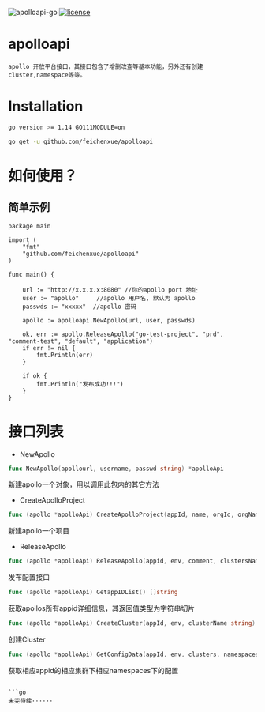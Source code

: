 ![apolloapi-go](https://img.shields.io/badge/apolloapi--go-v0.1-brightgreen)
[![license](http://dmlc.github.io/img/apache2.svg)](https://github.com/feichenxue/apolloapi/blob/master/LICENSE)

apolloapi
=========

```
apollo 开放平台接口，其接口包含了增删改查等基本功能，另外还有创建cluster,namespace等等。
```

# Installation

```bash
go version >= 1.14 GO111MODULE=on
```

```bash
go get -u github.com/feichenxue/apolloapi
```

# 如何使用？

## 简单示例


```golang
package main

import (
	"fmt"
	"github.com/feichenxue/apolloapi"
)

func main() {

	url := "http://x.x.x.x:8080" //你的apollo port 地址
	user := "apollo"     //apollo 用户名, 默认为 apollo
	passwds := "xxxxx"  //apollo 密码

	apollo := apolloapi.NewApollo(url, user, passwds)

	ok, err := apollo.ReleaseApollo("go-test-project", "prd", "comment-test", "default", "application")
	if err != nil {
		fmt.Println(err)
	}

	if ok {
		fmt.Println("发布成功!!!")
	}
}
```

# 接口列表

* NewApollo

```go
func NewApollo(apollourl, username, passwd string) *apolloApi
```
新建apollo一个对象，用以调用此包内的其它方法

* CreateApolloProject

```go
func (apollo *apolloApi) CreateApolloProject(appId, name, orgId, orgName, ownerName string) (bool, error)
```
新建apollo一个项目

* ReleaseApollo

```go
func (apollo *apolloApi) ReleaseApollo(appid, env, comment, clustersName, namespaceName string) (bool, error)
```
发布配置接口

```go
func (apollo *apolloApi) GetappIDList() []string
```
获取apollos所有appid详细信息，其返回值类型为字符串切片

```go
func (apollo *apolloApi) CreateCluster(appId, env, clusterName string) (bool, error)
```
创建Cluster

```go
func (apollo *apolloApi) GetConfigData(appId, env, clusters, namespaces string) (data map[string]string, err error)
```
获取相应appid的相应集群下相应namespaces下的配置
```

```go
未完待续······
```


